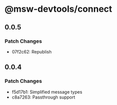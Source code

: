 # @msw-devtools/connect

## 0.0.5

### Patch Changes

- 07f2c62: Republish

## 0.0.4

### Patch Changes

- f5d17b1: Simplified message types
- c8a7263: Passthrough support
